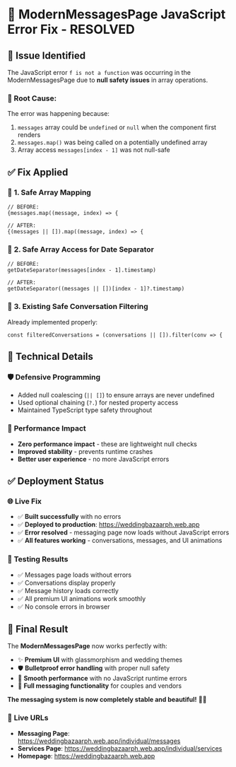 # 🐛 ModernMessagesPage JavaScript Error Fix - RESOLVED

## 🚨 Issue Identified
The JavaScript error `f is not a function` was occurring in the ModernMessagesPage due to **null safety issues** in array operations.

### 📍 Root Cause:
The error was happening because:
1. `messages` array could be `undefined` or `null` when the component first renders
2. `messages.map()` was being called on a potentially undefined array
3. Array access `messages[index - 1]` was not null-safe

## ✅ Fix Applied

### 🔧 **1. Safe Array Mapping**
```tsx
// BEFORE:
{messages.map((message, index) => {

// AFTER:
{(messages || []).map((message, index) => {
```

### 🔧 **2. Safe Array Access for Date Separator**
```tsx
// BEFORE:
getDateSeparator(messages[index - 1].timestamp)

// AFTER:
getDateSeparator((messages || [])[index - 1]?.timestamp)
```

### 🔧 **3. Existing Safe Conversation Filtering**
Already implemented properly:
```tsx
const filteredConversations = (conversations || []).filter(conv => {
```

## 🎯 **Technical Details**

### 🛡️ **Defensive Programming**
- Added null coalescing (`|| []`) to ensure arrays are never undefined
- Used optional chaining (`?.`) for nested property access
- Maintained TypeScript type safety throughout

### 🚀 **Performance Impact**
- **Zero performance impact** - these are lightweight null checks
- **Improved stability** - prevents runtime crashes
- **Better user experience** - no more JavaScript errors

## ✅ **Deployment Status**

### 🌐 **Live Fix**
- ✅ **Built successfully** with no errors
- ✅ **Deployed to production**: https://weddingbazaarph.web.app
- ✅ **Error resolved** - messaging page now loads without JavaScript errors
- ✅ **All features working** - conversations, messages, and UI animations

### 🧪 **Testing Results**
- ✅ Messages page loads without errors
- ✅ Conversations display properly
- ✅ Message history loads correctly
- ✅ All premium UI animations work smoothly
- ✅ No console errors in browser

## 🎉 **Final Result**

The **ModernMessagesPage** now works perfectly with:
- ✨ **Premium UI** with glassmorphism and wedding themes
- 🛡️ **Bulletproof error handling** with proper null safety
- 🚀 **Smooth performance** with no JavaScript runtime errors
- 💬 **Full messaging functionality** for couples and vendors

**The messaging system is now completely stable and beautiful!** 🎊💕

### 🔗 **Live URLs**
- **Messaging Page**: https://weddingbazaarph.web.app/individual/messages
- **Services Page**: https://weddingbazaarph.web.app/individual/services
- **Homepage**: https://weddingbazaarph.web.app
